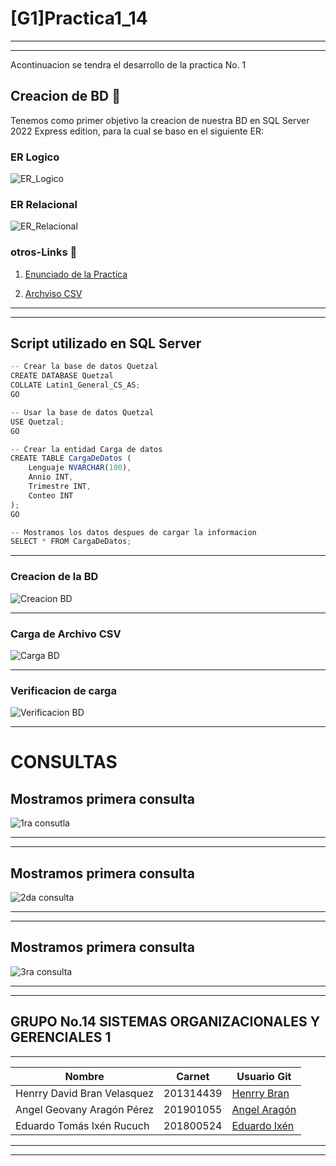 # [G1]Practica1_14

---
---

Acontinuacion se tendra el desarrollo de la practica No. 1

## Creacion de BD :movie_camera:

Tenemos como primer objetivo la creacion de nuestra BD en SQL Server 2022 Express edition, para la cual se baso en el siguiente ER:

### ER Logico

![ER_Logico](https://github.com/HenrryBran-Hub/-G1-Practica1_14/blob/feature-script/Archivos/ER_Logico.png)

### ER Relacional

![ER_Relacional](https://github.com/HenrryBran-Hub/-G1-Practica1_14/blob/feature-script/Archivos/ER_Relacional.png)

### otros-Links :link:

1. [Enunciado de la Practica](https://github.com/HenrryBran-Hub/-G1-Practica1_14/blob/feature-script/Archivos/%5BG1%5DPractica1_1S.pdf)

1. [Archviso CSV](https://github.com/HenrryBran-Hub/-G1-Practica1_14/blob/feature-script/Archivos/issues.csv)


---
---

## Script utilizado en SQL Server

```javascript
-- Crear la base de datos Quetzal
CREATE DATABASE Quetzal
COLLATE Latin1_General_CS_AS;
GO

-- Usar la base de datos Quetzal
USE Quetzal;
GO

-- Crear la entidad Carga de datos
CREATE TABLE CargaDeDatos (
    Lenguaje NVARCHAR(100),
    Annio INT,
    Trimestre INT,
    Conteo INT
);
GO

-- Mostramos los datos despues de cargar la informacion
SELECT * FROM CargaDeDatos;
```
___

### Creacion de la BD

![Creacion BD](https://github.com/HenrryBran-Hub/-G1-Practica1_14/blob/feature-script/Img/1.gif)

___

### Carga de Archivo CSV

![Carga BD](https://github.com/HenrryBran-Hub/-G1-Practica1_14/blob/feature-script/Img/2.gif)

___

### Verificacion de carga

![Verificacion BD](https://github.com/HenrryBran-Hub/-G1-Practica1_14/blob/feature-script/Img/3.gif)

___

# CONSULTAS

## Mostramos primera consulta

![1ra consutla](https://github.com/HenrryBran-Hub/-G1-Practica1_14/blob/feature-script/Img/4.gif)

___

___

## Mostramos primera consulta

![2da consulta](https://github.com/HenrryBran-Hub/-G1-Practica1_14/blob/feature-script/Img/5.gif)

___

___

## Mostramos primera consulta

![3ra consulta](https://github.com/HenrryBran-Hub/-G1-Practica1_14/blob/feature-script/Img/6.gif)

___


___

## GRUPO No.14 SISTEMAS ORGANIZACIONALES Y GERENCIALES 1
___

| Nombre | Carnet | Usuario Git |
|----------|----------|----------|
| Henrry David Bran Velasquez | 201314439 | [Henrry Bran](https://github.com/HenrryBran-Hub) |
| Angel Geovany Aragón Pérez  | 201901055 | [Angel Aragón](https://github.com/Angelgt3) |
| Eduardo Tomás Ixén Rucuch   | 201800524 | [Eduardo Ixén](https://github.com/EduardoIxen) |
___
___
